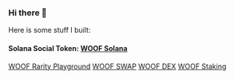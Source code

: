 ### Hi there 👋

Here is some stuff I built:

#### Solana Social Token: [WOOF Solana](https://github.com/WoofSolana)


[WOOF Rarity Playground](https://playground.woofsolana.io/)
[WOOF SWAP](https://swap.woofsolana.io)
[WOOF DEX](https://dex.woofsolana.io)
[WOOF Staking](https://github.com/WoofSolana)
